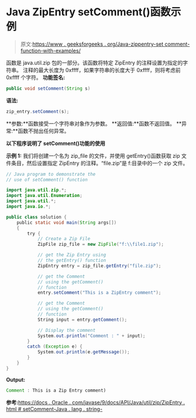 # Java ZipEntry setComment()函数示例

> 原文:[https://www . geeksforgeeks . org/Java-zippentry-set comment-function-with-examples/](https://www.geeksforgeeks.org/java-zipentry-setcomment-function-with-examples/)

函数是 java.util.zip 包的一部分。该函数将特定 ZipEntry 的注释设置为指定的字符串。
注释的最大长度为 0xffff，如果字符串的长度大于 0xffff，则将考虑前 0xffff 个字符。
**功能签名:**

```java
public void setComment(String s)
```

**语法:**

```java
zip_entry.setComment(s);
```

**参数:**函数接受一个字符串对象作为参数。
**返回值:**函数不返回值。
**异常:**函数不抛出任何异常。

**以下程序说明了 setComment()功能的使用**

**示例 1:** 我们将创建一个名为 zip_file 的文件，并使用 getEntry()函数获取 zip 文件条目，然后设置指定 ZipEntry 的注释。“file.zip”是 f:目录中的一个 zip 文件。

```java
// Java program to demonstrate the
// use of setComment() function

import java.util.zip.*;
import java.util.Enumeration;
import java.util.*;
import java.io.*;

public class solution {
    public static void main(String args[])
    {
        try {
            // Create a Zip File
            ZipFile zip_file = new ZipFile("f:\\file1.zip");

            // get the Zip Entry using
            // the getEntry() function
            ZipEntry entry = zip_file.getEntry("file.zip");

            // get the Comment
            // using the getComment()
            // function
            entry.setComment("This is a ZipEntry comment");

            // get the Comment
            // using the getComment()
            // function
            String input = entry.getComment();

            // Display the comment
            System.out.println("Comment : " + input);
        }
        catch (Exception e) {
            System.out.println(e.getMessage());
        }
    }
}
```

**Output:**

```java
Comment : This is a Zip Entry comment)

```

**参考:**[https://docs . Oracle . com/javase/9/docs/API/Java/util/zip/ZipEntry . html # setComment-Java . lang . string-](https://docs.oracle.com/javase/9/docs/api/java/util/zip/ZipEntry.html#setComment-java.lang.String-)